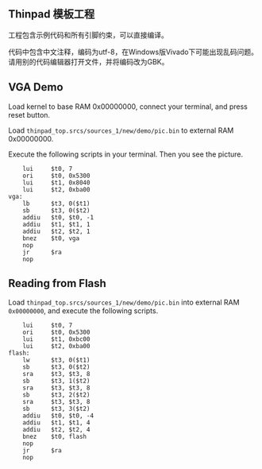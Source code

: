 Thinpad 模板工程
---------------

工程包含示例代码和所有引脚约束，可以直接编译。

代码中包含中文注释，编码为utf-8，在Windows版Vivado下可能出现乱码问题。  
请用别的代码编辑器打开文件，并将编码改为GBK。

## VGA Demo

Load kernel to base RAM 0x00000000, connect your terminal, and press reset button.

Load `thinpad_top.srcs/sources_1/new/demo/pic.bin` to external RAM 0x00000000.

Execute the following scripts in your terminal. Then you see the picture.

```assembly
    lui     $t0, 7
    ori     $t0, 0x5300
    lui     $t1, 0x8040
    lui     $t2, 0xba00
vga:
    lb      $t3, 0($t1)
    sb      $t3, 0($t2)
    addiu   $t0, $t0, -1
    addiu   $t1, $t1, 1
    addiu   $t2, $t2, 1
    bnez    $t0, vga
    nop
    jr      $ra
    nop
```

## Reading from Flash

Load `thinpad_top.srcs/sources_1/new/demo/pic.bin` into external RAM `0x00000000`, and execute the following scripts.

```assembly
    lui     $t0, 7
    ori     $t0, 0x5300
    lui     $t1, 0xbc00
    lui     $t2, 0xba00
flash:
    lw      $t3, 0($t1)
    sb      $t3, 0($t2)
    sra     $t3, $t3, 8
    sb      $t3, 1($t2)
    sra     $t3, $t3, 8
    sb      $t3, 2($t2)
    sra     $t3, $t3, 8
    sb      $t3, 3($t2) 
    addiu   $t0, $t0, -4
    addiu   $t1, $t1, 4
    addiu   $t2, $t2, 4
    bnez    $t0, flash
    nop
    jr      $ra
    nop
```
